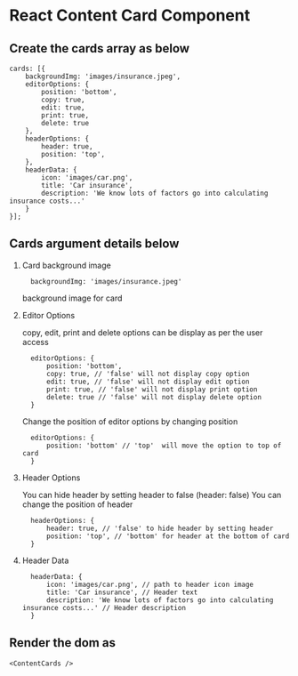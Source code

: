 # React Content Card Component

## Create the cards array as below

    cards: [{
        backgroundImg: 'images/insurance.jpeg',
        editorOptions: {
            position: 'bottom',
            copy: true,
            edit: true,
            print: true,
            delete: true
        },
        headerOptions: {
            header: true,
            position: 'top',
        },
        headerData: {
            icon: 'images/car.png',
            title: 'Car insurance',
            description: 'We know lots of factors go into calculating insurance costs...'
        }
    }];

## Cards argument details below
   
   1. Card background image
        
            backgroundImg: 'images/insurance.jpeg'

        background image for card

   2. Editor Options

        copy, edit, print and delete options can be display as per the user access

            editorOptions: {
                position: 'bottom',
                copy: true, // 'false' will not display copy option
                edit: true, // 'false' will not display edit option
                print: true, // 'false' will not display print option
                delete: true // 'false' will not display delete option
            }

        Change the position of editor options by changing position 

            editorOptions: {
                position: 'bottom' // 'top'  will move the option to top of card
            }

   3. Header Options 
        
        You can hide header by setting header to false (header: false)
        You can change the position of header 
            
            headerOptions: {
                header: true, // 'false' to hide header by setting header
                position: 'top', // 'bottom' for header at the bottom of card
            }

   4. Header Data 

            headerData: { 
                icon: 'images/car.png', // path to header icon image
                title: 'Car insurance', // Header text
                description: 'We know lots of factors go into calculating insurance costs...' // Header description
            }
            
## Render the dom as 
    
    <ContentCards />
    
    
